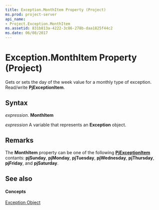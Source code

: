```yaml
---
title: Exception.MonthItem Property (Project)
ms.prod: project-server
api_name:
- Project.Exception.MonthItem
ms.assetid: 831b813a-4222-3c86-278b-daa1825f44c2
ms.date: 06/08/2017
---
```



# Exception.MonthItem Property (Project)

Gets or sets the day of the week value for a monthly type of exception. Read/write **PjExceptionItem**.


## Syntax

 _expression_. **MonthItem**

 _expression_ A variable that represents an **Exception** object.


## Remarks

The **MonthItem** property can be one of the following **[PjExceptionItem](pjexceptionitem-enumeration-project.md)** contants: **pjSunday**, **pjMonday**, **pjTuesday**, **pjWednesday**, **pjThursday**, **pjFriday**, and **pjSaturday**.


## See also


#### Concepts


[Exception Object](exception-object-project.md)
